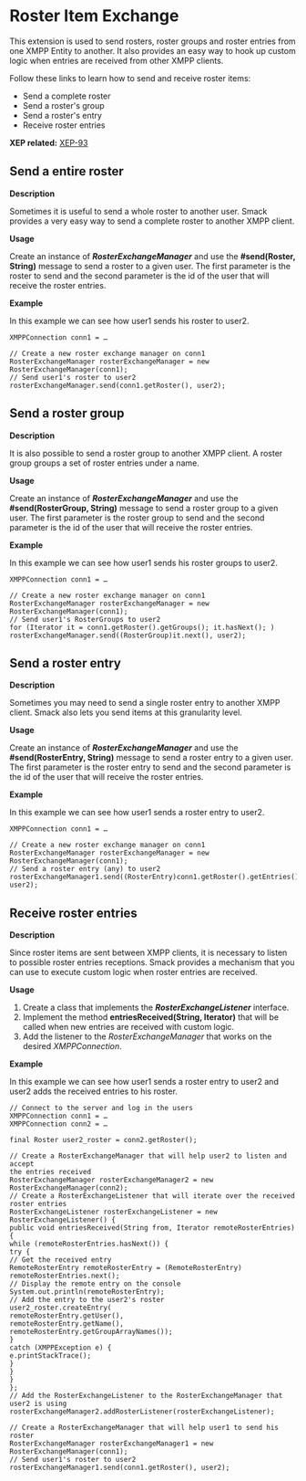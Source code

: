 Roster Item Exchange
====================

This extension is used to send rosters, roster groups and roster entries from
one XMPP Entity to another. It also provides an easy way to hook up custom
logic when entries are received from other XMPP clients.

Follow these links to learn how to send and receive roster items:

  * Send a complete roster
  * Send a roster's group
  * Send a roster's entry
  * Receive roster entries

**XEP related:** [XEP-93](http://www.xmpp.org/extensions/xep-0093.html)

Send a entire roster
-------------------

**Description**

Sometimes it is useful to send a whole roster to another user. Smack provides
a very easy way to send a complete roster to another XMPP client.

**Usage**

Create an instance of _**RosterExchangeManager**_ and use the **#send(Roster,
String)** message to send a roster to a given user. The first parameter is the
roster to send and the second parameter is the id of the user that will
receive the roster entries.

**Example**

In this example we can see how user1 sends his roster to user2.

```
XMPPConnection conn1 = …

// Create a new roster exchange manager on conn1
RosterExchangeManager rosterExchangeManager = new RosterExchangeManager(conn1);
// Send user1's roster to user2
rosterExchangeManager.send(conn1.getRoster(), user2);
```

Send a roster group
-------------------

**Description**

It is also possible to send a roster group to another XMPP client. A roster
group groups a set of roster entries under a name.

**Usage**

Create an instance of _**RosterExchangeManager**_ and use the
**#send(RosterGroup, String)** message to send a roster group to a given user.
The first parameter is the roster group to send and the second parameter is
the id of the user that will receive the roster entries.

**Example**

In this example we can see how user1 sends his roster groups to user2.

```
XMPPConnection conn1 = …

// Create a new roster exchange manager on conn1
RosterExchangeManager rosterExchangeManager = new RosterExchangeManager(conn1);
// Send user1's RosterGroups to user2
for (Iterator it = conn1.getRoster().getGroups(); it.hasNext(); )
rosterExchangeManager.send((RosterGroup)it.next(), user2);
```

Send a roster entry
-------------------

**Description**

Sometimes you may need to send a single roster entry to another XMPP client.
Smack also lets you send items at this granularity level.

**Usage**

Create an instance of _**RosterExchangeManager**_ and use the
**#send(RosterEntry, String)** message to send a roster entry to a given user.
The first parameter is the roster entry to send and the second parameter is
the id of the user that will receive the roster entries.

**Example**

In this example we can see how user1 sends a roster entry to user2.

```
XMPPConnection conn1 = …

// Create a new roster exchange manager on conn1
RosterExchangeManager rosterExchangeManager = new RosterExchangeManager(conn1);
// Send a roster entry (any) to user2
rosterExchangeManager1.send((RosterEntry)conn1.getRoster().getEntries().next(), user2);
```

Receive roster entries
----------------------

**Description**

Since roster items are sent between XMPP clients, it is necessary to listen to
possible roster entries receptions. Smack provides a mechanism that you can
use to execute custom logic when roster entries are received.

**Usage**

  1. Create a class that implements the _**RosterExchangeListener**_ interface.
  2. Implement the method **entriesReceived(String, Iterator)** that will be called when new entries are received with custom logic.
  3. Add the listener to the _RosterExchangeManager_ that works on the desired _XMPPConnection_.

**Example**

In this example we can see how user1 sends a roster entry to user2 and user2
adds the received entries to his roster.

```
// Connect to the server and log in the users
XMPPConnection conn1 = …
XMPPConnection conn2 = …

final Roster user2_roster = conn2.getRoster();

// Create a RosterExchangeManager that will help user2 to listen and accept
the entries received
RosterExchangeManager rosterExchangeManager2 = new RosterExchangeManager(conn2);
// Create a RosterExchangeListener that will iterate over the received roster entries
RosterExchangeListener rosterExchangeListener = new RosterExchangeListener() {
public void entriesReceived(String from, Iterator remoteRosterEntries) {
while (remoteRosterEntries.hasNext()) {
try {
// Get the received entry
RemoteRosterEntry remoteRosterEntry = (RemoteRosterEntry) remoteRosterEntries.next();
// Display the remote entry on the console
System.out.println(remoteRosterEntry);
// Add the entry to the user2's roster
user2_roster.createEntry(
remoteRosterEntry.getUser(),
remoteRosterEntry.getName(),
remoteRosterEntry.getGroupArrayNames());
}
catch (XMPPException e) {
e.printStackTrace();
}
}
}
};
// Add the RosterExchangeListener to the RosterExchangeManager that user2 is using
rosterExchangeManager2.addRosterListener(rosterExchangeListener);

// Create a RosterExchangeManager that will help user1 to send his roster
RosterExchangeManager rosterExchangeManager1 = new RosterExchangeManager(conn1);
// Send user1's roster to user2
rosterExchangeManager1.send(conn1.getRoster(), user2);
```
